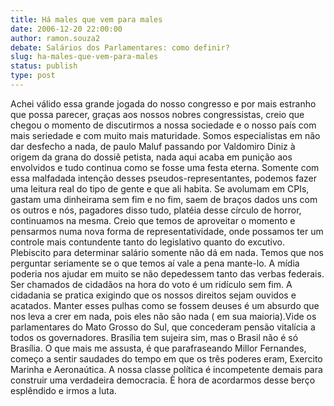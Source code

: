 ```yaml
---
title: Há males que vem para males
date: 2006-12-20 22:00:00
author: ramon.souza2
debate: Salários dos Parlamentares: como definir?
slug: ha-males-que-vem-para-males
status: publish 
type: post
---
```


Achei válido essa grande jogada do nosso congresso e por mais estranho que possa parecer, graças aos nossos nobres congressistas, creio que chegou o momento de discutirmos a nossa sociedade e o nosso país com mais seriedade e com muito mais maturidade. Somos especialistas em não dar desfecho a nada, de paulo Maluf passando por Valdomiro Diniz à origem da grana do dossiê petista, nada aqui acaba em punição aos envolvidos e tudo continua como se fosse uma festa eterna. Somente com essa malfadada intenção desses pseudos-representantes, podemos fazer uma leitura real do tipo de gente e que ali habita. Se avolumam em CPIs, gastam uma dinheirama sem fim e no fim, saem de braços dados uns com os outros e nós, pagadores disso tudo, platéia desse círculo de horror, continuamos na mesma. Creio que temos de aproveitar o momento e pensarmos numa nova forma de representatividade, onde possamos ter um controle mais contundente tanto do legislativo quanto do excutivo. Plebiscito para determinar salário somente não dá em nada. Temos que nos perguntar seriamente se o que temos aí vale a pena mante-lo. A mídia poderia nos ajudar em muito se não depedessem tanto das verbas federais. Ser chamados de cidadãos na hora do voto é um ridículo sem fim. A cidadania se pratica exigindo que os nossos direitos sejam ouvidos e acatados. Manter esses pulhas como se fossem deuses é um absurdo que nos leva a crer em nada, pois eles não são nada ( em sua maioria).Vide os parlamentares do Mato Grosso do Sul, que concederam pensão vitalícia a todos os governadores. Brasília tem sujeira sim, mas o Brasil não é só Brasília. O que mais me assusta, é que parafraseando Millor Fernandes, começo a sentir saudades do tempo em que os três poderes eram, Exercito Marinha e Aeronaútica. A nossa classe política é incompetente demais para construir uma verdadeira democracia. È hora de acordarmos desse berço esplêndido e irmos a luta.
